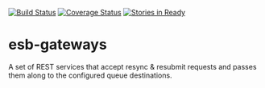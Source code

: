 [![Build Status](https://travis-ci.org/esbtools/esb-gateways.svg?branch=master)](https://travis-ci.org/esbtools/esb-gateways?branch=master)
[![Coverage Status](https://coveralls.io/repos/esbtools/esb-gateways/badge.svg?branch=master&service=github)](https://coveralls.io/github/esbtools/esb-gateways?branch=master)
[![Stories in Ready](https://badge.waffle.io/esbtools/esb-gateways.png?label=ready&title=Ready)](https://waffle.io/esbtools/esb-gateways)

# esb-gateways
A set of REST services that accept resync & resubmit requests and passes them along to the configured queue destinations.
